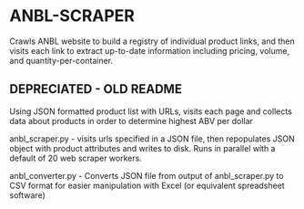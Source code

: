# ANBL-SCRAPER #
Crawls ANBL website to build a registry of individual product links,  and then visits each link to extract up-to-date information including pricing, volume, and quantity-per-container. 

## DEPRECIATED - OLD README ##
Using JSON formatted product list with URLs, visits each page and collects data about products in order to determine highest ABV per dollar

anbl_scraper.py - visits urls specified in a JSON file, then repopulates JSON object with product attributes and writes to disk. Runs in parallel with a default of 20 web scraper workers.

anbl_converter.py - Converts JSON file from output of anbl_scraper.py to CSV format for easier manipulation with Excel (or equivalent spreadsheet software)

